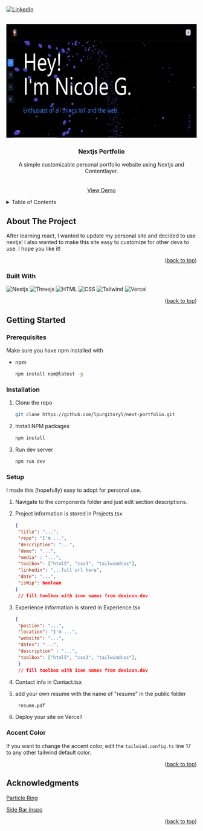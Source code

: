 <!-- Improved compatibility of back to top link: See: https://github.com/othneildrew/Best-README-Template/pull/73 -->
<a name="readme-top"></a>
<!--
*** Thanks for checking out the Best-README-Template. If you have a suggestion
*** that would make this better, please fork the repo and create a pull request
*** or simply open an issue with the tag "enhancement".
*** Don't forget to give the project a star!
*** Thanks again! Now go create something AMAZING! :D
-->

[![LinkedIn][linkedin-shield]][linkedin-url]

<!-- PROJECT LOGO -->
<br />
<div align="center">
  <a href="https://github.com/lpurgitoryl/next-portfolio/">
    <img src="./public/nextjsportfolio.PNG" alt="Logo" height="300">
  </a>

<h3 align="center">Nextjs Portfolio</h3>

  <p align="center">
      A simple customizable personal portfolio website using Nextjs and Contentlayer.
    <br />
    <br />
    <br />
    <a href="https://nicolegarcia.vercel.app/">View Demo</a>
  </p>
</div>

<!-- TABLE OF CONTENTS -->
<details>
  <summary>Table of Contents</summary>
  <ol>
    <li>
      <a href="#about-the-project">About The Project</a>
      <ul>
        <li><a href="#built-with">Built With</a></li>
      </ul>
    </li>
    <li>
      <a href="#getting-started">Getting Started</a>
      <ul>
        <li><a href="#prerequisites">Prerequisites</a></li>
        <li><a href="#installation">Installation</a></li>
      </ul>
    </li>
    <!-- <li><a href="#contact">Contact</a></li> -->
    <li><a href="#acknowledgments">Acknowledgments</a></li>
  </ol>
</details>

<!-- ABOUT THE PROJECT -->
## About The Project

After learning react, I wanted to update my personal site and decided to use nextjs! I also wanted to make this site easy to customize for other devs to use. I hope you like it!  

<p align="right">(<a href="#readme-top">back to top</a>)</p>

### Built With

![Nextjs]
![Threejs]
![HTML]
![CSS]
![Tailwind]
![Vercel]


<p align="right">(<a href="#readme-top">back to top</a>)</p>

<!-- GETTING STARTED -->
## Getting Started

### Prerequisites

Make sure you have npm installed with

* npm

  ```sh
  npm install npm@latest -g
  ```

### Installation

1. Clone the repo

   ```sh
   git clone https://github.com/lpurgitoryl/next-portfolio.git
   ```

2. Install NPM packages

   ```sh
   npm install
   ```
  
3. Run dev server

   ```sh
   npm run dev
   ```

### Setup

I made this (hopefully) easy to adopt for personal use.

1. Navigate to the components folder and just edit section descriptions.

2. Project information is stored in Projects.tsx

   ```json
   {
    "title": "...",
    "repo": "I'm ...",
    "description": "...",
    "demo": "...",
    "media" : "...",
    "toolbox": ["html5", "css3", "tailwindcss"],
    "linkedin": "...full url here",
    "date": "...",
    "isWip": boolean
   }
    // fill toolbox with icon names from devicon.dev
   ```
3. Experience information is stored in Experience.tsx

   ```json
   {
    "postion": "...",
    "location": "I'm ...",
    "website": "...",
    "dates": "...",
    "description" : "...",
    "toolbox": ["html5", "css3", "tailwindcss"],
    }
    // fill toolbox with icon names from devicon.dev
   ```
4. Contact info in Contact.tsx

6. add your own resume with the name of "resume" in the public folder

   ```sh
    resume.pdf
   ```

7. Deploy your site on Vercel!

### Accent Color

If you want to change the accent color, edit the ```tailwind.config.ts``` line 17 to any other tailwind default color.

<p align="right">(<a href="#readme-top">back to top</a>)</p>

<!-- ACKNOWLEDGMENTS -->
## Acknowledgments

[Particle Ring](https://www.hover.dev/components/three-d)

[Side Bar Inspo](https://www.hover.dev/components/navigation)

<p align="right">(<a href="#readme-top">back to top</a>)</p>

<!-- MARKDOWN LINKS & IMAGES -->
<!-- https://www.markdownguide.org/basic-syntax/#reference-style-links -->
[linkedin-shield]: https://img.shields.io/badge/-LinkedIn-black.svg?style=for-the-badge&logo=linkedin&colorB=555
[linkedin-url]: https://www.linkedin.com/in/nicoleb-garcia/
[React.js]: https://img.shields.io/badge/React-20232A?style=for-the-badge&logo=react&logoColor=61DAFB
[React-url]: https://reactjs.org/
[Vercel]: https://img.shields.io/badge/Vercel-000000?style=for-the-badge&logo=vercel&logoColor=white
[Vercel-url]: https://vercel.com/home
[HTML]: https://img.shields.io/badge/HTML5-E34F26?style=for-the-badge&logo=html5&logoColor=white
[CSS]: https://img.shields.io/badge/CSS3-1572B6?style=for-the-badge&logo=css3&logoColor=white
[Nextjs]: https://img.shields.io/badge/next.js-000000?style=for-the-badge&logo=nextdotjs&logoColor=white
[Threejs]: https://img.shields.io/badge/threejs-black?style=for-the-badge&logo=three.js&logoColor=white
[Tailwind]: https://img.shields.io/badge/tailwindcss-%2338B2AC.svg?style=for-the-badge&logo=tailwind-css&logoColor=white

